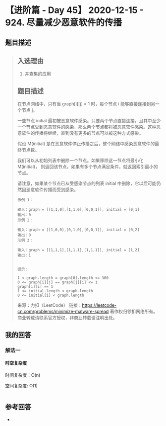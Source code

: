 # 【进阶篇 - Day 45】 2020-12-15 - 924. 尽量减少恶意软件的传播

## 题目描述

> ## 入选理由
>
> 1. 并查集的应用
>
> ## 题目描述
>
> 在节点网络中，只有当 graph[i][j] = 1 时，每个节点 i 能够直接连接到另一个节点 j。
>
> 一些节点 initial 最初被恶意软件感染。只要两个节点直接连接，且其中至少一个节点受到恶意软件的感染，那么两个节点都将被恶意软件感染。这种恶意软件的传播将继续，直到没有更多的节点可以被这种方式感染。
>
> 假设 M(initial) 是在恶意软件停止传播之后，整个网络中感染恶意软件的最终节点数。
>
> 我们可以从初始列表中删除一个节点。如果移除这一节点将最小化 M(initial)， 则返回该节点。如果有多个节点满足条件，就返回索引最小的节点。
>
> 请注意，如果某个节点已从受感染节点的列表 initial 中删除，它以后可能仍然因恶意软件传播而受到感染。
>
>  
>
> ```
> 示例 1：
> 
> 输入：graph = [[1,1,0],[1,1,0],[0,0,1]], initial = [0,1]
> 输出：0
> 示例 2：
> 
> 输入：graph = [[1,0,0],[0,1,0],[0,0,1]], initial = [0,2]
> 输出：0
> 示例 3：
> 
> 输入：graph = [[1,1,1],[1,1,1],[1,1,1]], initial = [1,2]
> 输出：1
>  
> 
> 提示：
> 
> 1 < graph.length = graph[0].length <= 300
> 0 <= graph[i][j] == graph[j][i] <= 1
> graph[i][i] == 1
> 1 <= initial.length < graph.length
> 0 <= initial[i] < graph.length
> ```
>
> 来源：力扣（LeetCode）
> 链接：https://leetcode-cn.com/problems/minimize-malware-spread
> 著作权归领扣网络所有。商业转载请联系官方授权，非商业转载请注明出处。

## 我的回答

### 解法一

#### 时空复杂度

时间复杂度：O(n)

空间复杂度:   O(1)

```js

```



## 参考回答

- 
